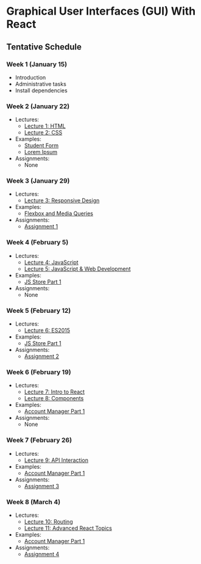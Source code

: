 # Graphical User Interfaces (GUI) With React

## Tentative Schedule

### Week 1 (January 15)

- Introduction
- Administrative tasks
- Install dependencies

### Week 2 (January 22)

- Lectures:
    - [Lecture 1: HTML](https://app.mural.co/t/dialexa9735/m/dialexa9735/1661269859997/e08a33120cd6921ec3940ce94ffdcd2242b0b575?sender=b30c4f5f-b371-4604-a4ea-800b6b7102a9)
    - [Lecture 2: CSS](https://app.mural.co/t/dialexa9735/m/dialexa9735/1661804878938/699e6bd9f3f1940d2b2d875f2316865654403658?sender=86010c27-0992-46a8-9779-f8715d1bd804)
- Examples:
    - [Student Form](https://github.com/ryandschaefer/gui-instruction/tree/main/Week%202/Student%20Form)
    - [Lorem Ipsum](https://github.com/ryandschaefer/gui-instruction/tree/main/Week%202/Lorem%20Ipsum)
- Assignments:
    - None

### Week 3 (January 29)

- Lectures:
    - [Lecture 3: Responsive Design](https://app.mural.co/t/dialexa9735/m/dialexa9735/1662681103946/fe2b8b7017c5f466596d33519654fdb448293c52?sender=c0e71ef0-39a0-41c6-b9a7-02d1f7944516)
- Examples:
    - [Flexbox and Media Queries](https://github.com/ryandschaefer/gui-instruction/tree/main/Week%203/Flexbox%20and%20Media%20Queries)
- Assignments:
    - [Assignment 1](https://github.com/ryandschaefer/gui-instruction/tree/main/Week%203/Assignment%201)

### Week 4 (February 5)

- Lectures:
    - [Lecture 4: JavaScript](https://app.mural.co/t/dialexa9735/m/dialexa9735/1663375680458/905047dc7975e58a27a61f5b4588a6c613ad298d?sender=1ce8732a-2688-4fcc-8012-ca34adc13c8f)
    - [Lecture 5: JavaScript & Web Development](https://app.mural.co/t/dialexa9735/m/dialexa9735/1664216594310/a7e7d10a2224d58146c3492f8e183f824c87fb73?sender=497cd0a4-5692-4a53-b4bd-2f56e2e7637f)
- Examples:
    - [JS Store Part 1](https://github.com/ryandschaefer/gui-instruction/tree/main/Week%204/JS%20Store%20Part%201)
- Assignments:
    - None
    

### Week 5 (February 12)

- Lectures:
    - [Lecture 6: ES2015](https://app.mural.co/t/dialexa9735/m/dialexa9735/1664836498649/7084ea52a2ca124d5d21cd5416f901a920b69279?sender=6365d5b8-4f94-4bf2-8c6d-784533efd08b)
- Examples:
    - [JS Store Part 1](https://github.com/ryandschaefer/gui-instruction/tree/main/Week%205/JS%20Store%20Part%202)
- Assignments:
    - [Assignment 2](https://github.com/ryandschaefer/gui-instruction/tree/main/Week%205/Assignment%202)

### Week 6 (February 19)

- Lectures:
    - [Lecture 7: Intro to React](https://app.mural.co/t/dialexa9735/m/dialexa9735/1664828443614/fa9a7e5defb1a1a8a4369924cd99f3c9764d165f?sender=98682f1e-cfa8-46e3-acb6-899492eed4ee)
    - [Lecture 8: Components](https://app.mural.co/t/dialexa9735/m/dialexa9735/1666636130565/7a07023c3b4bfe76e75a5d6e42f32bdc13f4ab47?sender=922abe80-94fc-4b8a-898c-463d8d766fbc)
- Examples:
    - [Account Manager Part 1](https://github.com/ryandschaefer/gui-instruction/tree/main/Week%206/Account%20Manager%20Part%201)
- Assignments: 
    - None


### Week 7 (February 26)

- Lectures:
    - [Lecture 9: API Interaction](https://app.mural.co/t/dialexa9735/m/dialexa9735/1667238868415/dc85e9fc58e6502538750d8fb1d9c993992277a0?sender=005c8574-6308-47d4-af24-a0f016b51b99)
- Examples:
    - [Account Manager Part 1](https://github.com/ryandschaefer/gui-instruction/tree/main/Week%207/Account%20Manager%20Part%202)
- Assignments:
    - [Assignment 3](https://github.com/ryandschaefer/gui-instruction/tree/main/Week%207/Assignment%203)
    

### Week 8 (March 4)

- Lectures:
    - [Lecture 10: Routing](https://app.mural.co/t/dialexa9735/m/dialexa9735/1667861484621/bb7945f9ef216d98928c85dc58fa5cb348f4a38e?sender=ac8ed1f9-c3fa-4b28-9f8a-9fde7dfca0e7)
    - [Lecture 11: Advanced React Topics](https://app.mural.co/t/dialexa9735/m/dialexa9735/1668798895935/3320d2299d96a405d901685f2007af85bc29b9bc?sender=c8e6addf-37cf-43d7-8d9a-57e967f1cc3e)
- Examples:
    - [Account Manager Part 1](https://github.com/ryandschaefer/gui-instruction/tree/main/Week%208/Account%20Manager%20Part%203)
- Assignments:
    - [Assignment 4](https://github.com/ryandschaefer/gui-instruction/tree/main/Week%208/Assignment%204)

